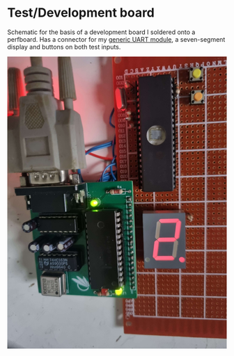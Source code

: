 # Test/Development board

Schematic for the basis of a development board I soldered onto a perfboard. Has a connector for my [generic UART module](https://github.com/89Mods/S2650-tools/tree/main/Hardware/UART%20Module), a seven-segment display and buttons on both test inputs.

![Photo of the perfboard devel board.](https://raw.githubusercontent.com/89Mods/D8749-programs/main/TestBoard/20230429_200115.jpg)
